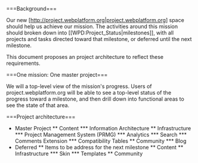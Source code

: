 ===Background===

Our new [http://project.webplatform.org|project.webplatform.org] space should help us achieve our mission. The activities around this mission should broken down into [[WPD:Project_Status|milestones]], with all projects and tasks directed toward that milestone, or deferred until the next milestone.

This document proposes an project architecture to reflect these requirements.

===One mission: One master project===

We will a top-level view of the mission's progress. Users of project.webplatform.org will be able to see a top-level status of the progress toward a milestone, and then drill down into functional areas to see the state of that area. 

===Project architecture===

* Master Project
** Content
*** Information Architecture
** Infrastructure
*** Project Management System (PRMG)
*** Analytics
*** Search
*** Comments Extension
*** Compatibility Tables
** Community
*** Blog
* Deferred
** Items to be address for the next milestone
** Content
** Infrastructure
*** Skin
*** Templates
** Community